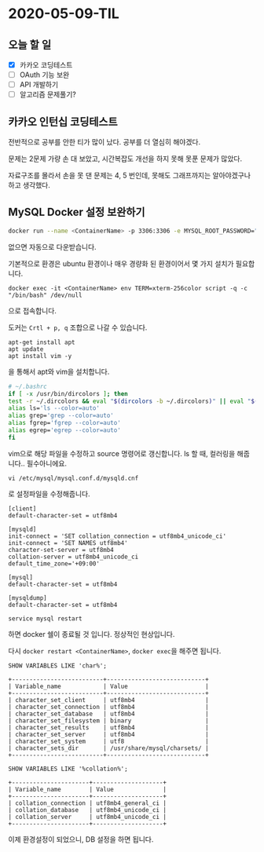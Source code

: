 # 2020-05-09-TIL

## 오늘 할 일

- [x] 카카오 코딩테스트
- [ ] OAuth 기능 보완
- [ ] API 개발하기
- [ ] 알고리즘 문제풀기?

## 카카오 인턴십 코딩테스트

전반적으로 공부를 안한 티가 많이 났다. 공부를 더 열심히 해야겠다.

문제는 2문제 가량 손 대 보았고, 시간복잡도 개선을 하지 못해 못푼 문제가 많았다.

자료구조를 몰라서 손을 못 댄 문제는 4, 5 번인데, 못해도 그래프까지는 알아야겠구나 하고 생각했다.

## MySQL Docker 설정 보완하기

```sh
docker run --name <ContainerName> -p 3306:3306 -e MYSQL_ROOT_PASSWORD="password" -d mysql:5.7.29 --character-set-server=utf8mb4 --collation-server=utf8mb4_unicode_ci
```

없으면 자동으로 다운받습니다.

기본적으로 환경은 ubuntu 환경이나 매우 경량화 된 환경이어서 몇 가지 설치가 필요합니다.

```shell
docker exec -it <ContainerName> env TERM=xterm-256color script -q -c "/bin/bash" /dev/null
```

으로 접속합니다.

도커는 `Crtl + p, q` 조합으로 나갈 수 있습니다.

```shell
apt-get install apt
apt update
apt install vim -y
```

을 통해서 apt와 vim을 설치합니다. 

```sh
# ~/.bashrc
if [ -x /usr/bin/dircolors ]; then
test -r ~/.dircolors && eval "$(dircolors -b ~/.dircolors)" || eval "$(dircolors -b)"
alias ls='ls --color=auto'
alias grep='grep --color=auto'
alias fgrep='fgrep --color=auto'
alias egrep='egrep --color=auto'
fi
```

vim으로 해당 파일을 수정하고 source 명령어로 갱신합니다. ls 할 때, 컬러링을 해줍니다.. 필수아니에요.

```shell
vi /etc/mysql/mysql.conf.d/mysqld.cnf
```

로 설정파일을 수정해줍니다.

```shell
[client]
default-character-set = utf8mb4

[mysqld]
init-connect = 'SET collation_connection = utf8mb4_unicode_ci'
init-connect = 'SET NAMES utf8mb4'
character-set-server = utf8mb4
collation-server = utf8mb4_unicode_ci
default_time_zone='+09:00'

[mysql]
default-character-set = utf8mb4

[mysqldump]
default-character-set = utf8mb4
```

```shell
service mysql restart
```

하면 docker 쉘이 종료될 것 입니다. 정상적인 현상입니다.

다시 `docker restart <ContainerName>`, `docker exec`을 해주면 됩니다.

```mysql
SHOW VARIABLES LIKE 'char%';

+--------------------------+----------------------------+
| Variable_name            | Value                      |
+--------------------------+----------------------------+
| character_set_client     | utf8mb4                    |
| character_set_connection | utf8mb4                    |
| character_set_database   | utf8mb4                    |
| character_set_filesystem | binary                     |
| character_set_results    | utf8mb4                    |
| character_set_server     | utf8mb4                    |
| character_set_system     | utf8                       |
| character_sets_dir       | /usr/share/mysql/charsets/ |
+--------------------------+----------------------------+

SHOW VARIABLES LIKE '%collation%';

+----------------------+--------------------+
| Variable_name        | Value              |
+----------------------+--------------------+
| collation_connection | utf8mb4_general_ci |
| collation_database   | utf8mb4_unicode_ci |
| collation_server     | utf8mb4_unicode_ci |
+----------------------+--------------------+

```

이제 환경설정이 되었으니, DB 설정을 하면 됩니다.

